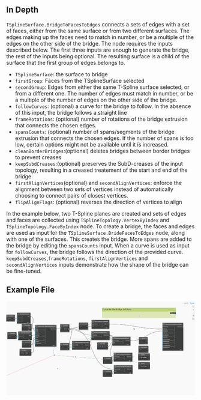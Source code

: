 <!--- Autodesk.DesignScript.Geometry.TSpline.TSplineSurface.BridgeFacesToEdges --->
<!--- DVNDD4ZUEDM4QCH35SLRIEZJLS266CIRRB7MZMMNDBI5W6UPBSQA --->
## In Depth
`TSplineSurface.BridgeToFacesToEdges` connects a sets of edges with a set of faces, either from the same surface or from two different surfaces. The edges making up the faces need to match in number, or be a multiple of the edges on the other side of the bridge. The node requires the inputs described below. The first three inputs are enough to generate the bridge, the rest of the inputs being optional. The resulting surface is a child of the surface that the first group of edges belongs to.

- `TSplineSurface`: the surface to bridge
- `firstGroup`: Faces from the TSplineSurface selected
- `secondGroup`: Edges from either the same T-Spline surface selected, or from a different one. The number of edges must match in number, or be a multiple of the number of edges on the other side of the bridge.
- `followCurves`: (optional) a curve for the bridge to follow. In the absence of this input, the bridge follows a straight line
- `frameRotations`: (optional) number of rotations of the bridge extrusion that connects the chosen edges.
- `spansCounts`: (optional) number of spans/segments of the bridge extrusion that connects the chosen edges. If the number of spans is too low, certain options might not be available until it is increased.
- `cleanBorderBridges`:(optional) deletes bridges between border bridges to prevent creases
- `keepSubdCreases`:(optional) preserves the SubD-creases of the input topology, resulting in a creased treatement of the start and end of the bridge
- `firstAlignVertices`(optional) and `secondAlignVertices`: enforce the alignment between two sets of vertices instead of automatically choosing to connect pairs of closest vertices.
- `flipAlignFlags`: (optional) reverses the direction of vertices to align


In the example below, two T-Spline planes are created and sets of edges and faces are collected using `TSplineTopology.VertexByIndex` and `TSplineTopology.FaceByIndex` node. To create a bridge, the faces and edges are used as input for the `TSplineSurface.BrideFacesToEdges` node, along with one of the surfaces. This creates the bridge. More spans are added to the bridge by editing the `spansCounts` input. When a curve is used as input for `followCurves`, the bridge follows the direction of the provided curve. `keepSubdCreases`,`frameRotations`, `firstAlignVertices` and `secondAlignVertices` inputs demonstrate how the shape of the bridge can be fine-tuned. 

## Example File

![BridgeFacesToEdges](./Autodesk.DesignScript.Geometry.TSpline.TSplineSurface.BridgeFacesToEdges_img.gif)
